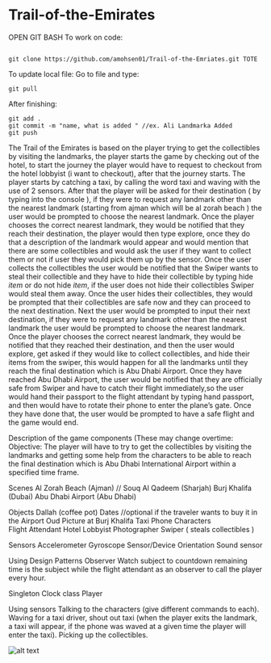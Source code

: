 # Trail-of-the-Emirates


OPEN GIT BASH
To work on code:
```

git clone https://github.com/amohsen01/Trail-of-the-Emriates.git TOTE
```

To update local file:
Go to file and type:

```
git pull

```

After finishing:
```
git add .
git commit -m "name, what is added " //ex. Ali Landmarka Added
git push
```
 The Trail of the Emirates is based on the player trying to get the collectibles by visiting the landmarks, the player starts the game by checking out of the hotel, to start the journey the player would have to request to checkout from the hotel lobbyist (i want to checkout), after that the journey starts. The player starts by catching a taxi, by calling the word taxi and waving with the use of 2 sensors. After that the player will be asked for their destination ( by typing into  the console ), if they were to request any landmark other than the nearest landmark (starting from ajman which will be al zorah beach ) the user would be prompted to choose the nearest landmark. Once the player chooses the correct nearest landmark, they would be notified that they reach their destination, the player would then type explore, once they do that a description of the landmark would appear and would mention that there are some collectibles and would ask the user if they want to collect them or not if user they would pick them up by the sensor. Once the user collects the collectibles the user would be notified that the Swiper wants to steal their collectible and they have to hide their collectible by typing hide *item* or do not hide *item*, if the user does not hide their collectibles Swiper would steal them away. Once the user hides their collectibles, they would be prompted that their collectibles are safe now and they can proceed to the next destination. Next the user would be prompted to input their next destination, if they were to request any landmark other than the nearest landmark the user would be prompted to choose the nearest landmark. Once the player chooses the correct nearest landmark, they would be notified that they reached their destination, and then the user would explore, get asked if they would like to collect collectibles, and hide their items from the swiper, this would happen for all the landmarks until they reach the final destination which is Abu Dhabi Airport. Once they have reached Abu Dhabi Airport, the user would be notified that they are officially safe from Swiper and have to catch their flight immediately,so the user would hand their passport to the flight attendant by typing hand passport, and then would have to rotate their phone to enter the plane’s gate. Once they have done that, the user would be prompted to have a safe flight and the game would end.



Description of the game components (These may change overtime:
Objective:
The player will have to try to get the collectibles by visiting the landmarks and getting some help from the characters to be able to reach the final destination which is Abu Dhabi International Airport within a specified time frame.


Scenes
Al Zorah Beach  (Ajman) //
Souq Al Qadeem  (Sharjah)
Burj Khalifa  (Dubai)
Abu Dhabi Airport  (Abu Dhabi)

Objects
Dallah (coffee pot)
Dates  //optional if the traveler wants to buy it in the Airport
Oud 
Picture at Burj Khalifa
Taxi
 Phone
Characters 	
 Flight Attendant
 Hotel Lobbyist
 Photographer 
Swiper ( steals collectibles )

Sensors
Accelerometer 
Gyroscope Sensor/Device Orientation 
Sound sensor 

Using Design Patterns 
Observer
Watch subject to countdown remaining time is the subject while the flight attendant as an observer to call the player every hour.

Singleton 
Clock class
Player
 
Using sensors 
Talking to the characters (give different commands to each).
Waving for a taxi driver, shout out taxi (when the player exits the landmark, a taxi will appear, if the phone was waved at a given time the player will enter the taxi).
Picking up the collectibles.


![alt text](https://i.ibb.co/TcbkhYy/Class-Diagram.png)

